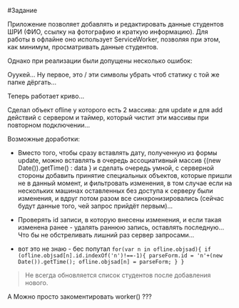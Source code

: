#Задание

Приложение позволяет добавлять и редактировать данные студентов ШРИ (ФИО, ссылку на фотографию и краткую информацию). Для работы в офлайне оно использует ServiceWorker, позволяя при этом, как минимум, просматривать данные студентов.

Однако при реализации были допущены несколько ошибок:

Оуукей... Ну первое, это / эти символы убрать чтоб статику с той же папке дёргать...

Теперь работает криво...

Сделал объект ofline у которого есть 2 массива:
для update и для add действий с сервером
и таймер, который чистит эти массивы при повторном подключении...

Возможные доработки:

* Вместо того, чтобы сразу вставлять дату, полученную из формы update, можно вставлять в очередь
ассоциативный массив {(new Date()).getTime() : data } и сделать очередь умной, с серверной стороны добавить принятие специальных объектов, которые пришли не в данный момент, и фильтровать изменения, в том случае если на нескольких машинах оставленных без доступа к серверу были изменения, и вдруг потом разом все синхронизировались (сейчас будут данные того, чей запрос прийдёт первым)...

* Проверять id записи, в которую внесены изменения, и если такая изменена ранее - удалять раннюю запись, оставлять последную... Что бы не обстреливать лишний раз сервер запросами...

* вот это не знаю - бес попутал ```for(var n in ofline.objsad){
      if (ofline.objsad[n].id.indexOf('n')!==-1){
        parseForm.id = 'n'+(new Date()).getTime();
        ofline.objsad[n] = parseForm;
      }
    }```



> Не всегда обновляется список студентов после добавления нового.

А Можно просто закоментировать worker() ???
